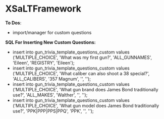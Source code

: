 # XSaLTFramework

**To Dos**:
- import/manager for custom questions

**SQL For Inserting New Custom Questions:**
- insert into gun_trivia_template_questions_custom values ('MULTIPLE_CHOICE', 'What was my first gun?', 'ALL_GUNNAMES', 'Eileen', 'REGISTRY', 'Eileen');
- insert into gun_trivia_template_questions_custom values ('MULTIPLE_CHOICE', 'What caliber can also shoot a 38 special?', 'ALL_CALIBERS', '357 Magnum', '', '');
- insert into gun_trivia_template_questions_custom values ('MULTIPLE_CHOICE', 'What gun brand does James Bond traditionally use?', 'ALL_MAKES', 'Walther', '', '');
- insert into gun_trivia_template_questions_custom values ('MULTIPLE_CHOICE', 'What gun model does James Bond traditionally use?', 'PPK|PPP|PPS|PPQ', 'PPK', '', '');
